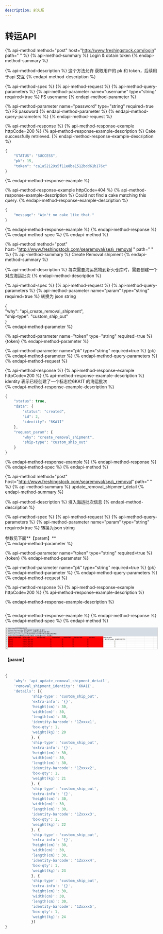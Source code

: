 ```yaml
---
description: 新火版
---
```


# 转运API

{% api-method method="post" host="http://www.freshingstock.com/login" path=" " %}
{% api-method-summary %}
Login & obtain token
{% endapi-method-summary %}

{% api-method-description %}
这个方法允许 获取用户的 pk 和 token，后续用于api 交互
{% endapi-method-description %}

{% api-method-spec %}
{% api-method-request %}
{% api-method-query-parameters %}
{% api-method-parameter name="username" type="string" required=true %}
FS username
{% endapi-method-parameter %}

{% api-method-parameter name="password" type="string" required=true %}
FS password
{% endapi-method-parameter %}
{% endapi-method-query-parameters %}
{% endapi-method-request %}

{% api-method-response %}
{% api-method-response-example httpCode=200 %}
{% api-method-response-example-description %}
Cake successfully retrieved.
{% endapi-method-response-example-description %}

```javascript
{
    "STATUS": "SUCCESS",
    "pk": 15,
    "token": "ca1a52129s5f11e8ba1512bdd61b176c"
}
```
{% endapi-method-response-example %}

{% api-method-response-example httpCode=404 %}
{% api-method-response-example-description %}
Could not find a cake matching this query.
{% endapi-method-response-example-description %}

```javascript
{
    "message": "Ain't no cake like that."
}
```
{% endapi-method-response-example %}
{% endapi-method-response %}
{% endapi-method-spec %}
{% endapi-method %}

{% api-method method="post" host="http://www.freshingstock.com/searemoval/sea\_removal " path=" " %}
{% api-method-summary %}
Create Removal shipment
{% endapi-method-summary %}

{% api-method-description %}
每次需要海运货物到新火仓库时，需要创建一个对应海运批次
{% endapi-method-description %}

{% api-method-spec %}
{% api-method-request %}
{% api-method-query-parameters %}
{% api-method-parameter name="param" type="string" required=true %}
转换为 json string  
  
  
  
 {   
         "why": "api\_create\_removal\_shipment",  
         "ship-type": "custom\_ship\_out"  
 }  
{% endapi-method-parameter %}

{% api-method-parameter name="token" type="string" required=true %}
{token}
{% endapi-method-parameter %}

{% api-method-parameter name="pk" type="string" required=true %}
{pk}
{% endapi-method-parameter %}
{% endapi-method-query-parameters %}
{% endapi-method-request %}

{% api-method-response %}
{% api-method-response-example httpCode=200 %}
{% api-method-response-example-description %}
identity 表示已经创建了一个标志位6KA1T 的海运批次  
{% endapi-method-response-example-description %}

```javascript
{
    "status": true,
    "data": {
        "status": "created",
        "id": 2,
        "identity": "6KA1I"
    },
    "request_param": {
        "why": "create_removal_shipment",
        "ship-type": "custom_ship_out"
    }
}
```
{% endapi-method-response-example %}
{% endapi-method-response %}
{% endapi-method-spec %}
{% endapi-method %}

{% api-method method="post" host="http://www.freshingstock.com/searemoval/sea\_removal" path=" " %}
{% api-method-summary %}
update\_removal\_shipment\_detail
{% endapi-method-summary %}

{% api-method-description %}
填入海运批次信息
{% endapi-method-description %}

{% api-method-spec %}
{% api-method-request %}
{% api-method-query-parameters %}
{% api-method-parameter name="param" type="string" required=true %}
转换为json string  
  
参数见下面**【param】**  
{% endapi-method-parameter %}

{% api-method-parameter name="token" type="string" required=true %}
{token}
{% endapi-method-parameter %}

{% api-method-parameter name="pk" type="string" required=true %}
{pk}
{% endapi-method-parameter %}
{% endapi-method-query-parameters %}
{% endapi-method-request %}

{% api-method-response %}
{% api-method-response-example httpCode=200 %}
{% api-method-response-example-description %}

{% endapi-method-response-example-description %}

```

```
{% endapi-method-response-example %}
{% endapi-method-response %}
{% endapi-method-spec %}
{% endapi-method %}

![](.gitbook/assets/image%20%285%29.png)

#### 【param】

```javascript

{
    'why': 'api_update_removal_shipment_detail',
    'removal_shipment_identity': '6KA1I',
    'details': [{
            'ship-type': 'custom_ship_out',
            'extra-info': '{}',
            'height(cm)': 30,
            'width(cm)': 30,
            'length(cm)': 30,
            'identity-barcode': '1Zxxxx1',
            'box-qty': 1,
            'weight(kg)': 20
            }, {
            'ship-type': 'custom_ship_out',
            'extra-info': '{}',
            'height(cm)': 30,
            'width(cm)': 30,
            'length(cm)': 30,
            'identity-barcode': '1Zxxxx2',
            'box-qty': 1,
            'weight(kg)': 21
            }, {
            'ship-type': 'custom_ship_out',
            'extra-info': '{}',
            'height(cm)': 30,
            'width(cm)': 30,
            'length(cm)': 30,
            'identity-barcode': '1Zxxxx3',
            'box-qty': 1,
            'weight(kg)': 22
            }, {
            'ship-type': 'custom_ship_out',
            'extra-info': '{}',
            'height(cm)': 30,
            'width(cm)': 30,
            'length(cm)': 30,
            'identity-barcode': '1Zxxxx4',
            'box-qty': 1,
            'weight(kg)': 23
            }, {
            'ship-type': 'custom_ship_out',
            'extra-info': '{}',
            'height(cm)': 30,
            'width(cm)': 30,
            'length(cm)': 30,
            'identity-barcode': '1Zxxxx5',
            'box-qty': 1,
            'weight(kg)': 24
            }]
}
```

